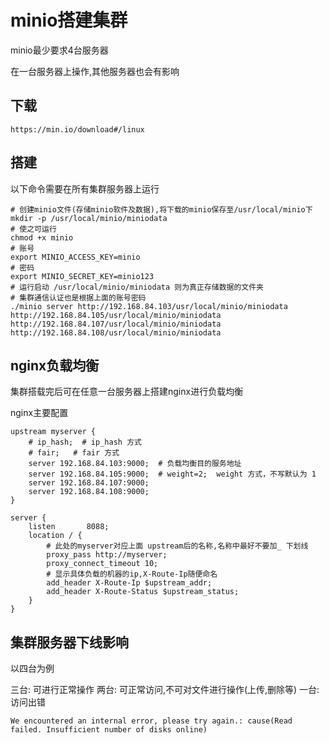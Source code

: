 # minio搭建集群

minio最少要求4台服务器

在一台服务器上操作,其他服务器也会有影响

## 下载

```
https://min.io/download#/linux
```

## 搭建

以下命令需要在所有集群服务器上运行

```shell
# 创建minio文件(存储minio软件及数据),将下载的minio保存至/usr/local/minio下
mkdir -p /usr/local/minio/miniodata
# 使之可运行
chmod +x minio
# 账号
export MINIO_ACCESS_KEY=minio
# 密码
export MINIO_SECRET_KEY=minio123
# 运行启动 /usr/local/minio/miniodata 则为真正存储数据的文件夹
# 集群通信认证也是根据上面的账号密码
./minio server http://192.168.84.103/usr/local/minio/miniodata http://192.168.84.105/usr/local/minio/miniodata http://192.168.84.107/usr/local/minio/miniodata http://192.168.84.108/usr/local/minio/miniodata
```

## nginx负载均衡

集群搭载完后可在任意一台服务器上搭建nginx进行负载均衡

nginx主要配置

```shell
upstream myserver {
    # ip_hash;  # ip_hash 方式
    # fair;   # fair 方式
    server 192.168.84.103:9000;  # 负载均衡目的服务地址
    server 192.168.84.105:9000;  # weight=2;  weight 方式，不写默认为 1 
    server 192.168.84.107:9000;
    server 192.168.84.108:9000;
}

server {
    listen       8088;
    location / {
        # 此处的myserver对应上面 upstream后的名称,名称中最好不要加_ 下划线
        proxy_pass http://myserver;
        proxy_connect_timeout 10;
        # 显示具体负载的机器的ip,X-Route-Ip随便命名
        add_header X-Route-Ip $upstream_addr;
        add_header X-Route-Status $upstream_status;
    }
}
```



## 集群服务器下线影响

以四台为例

三台: 可进行正常操作
两台: 可正常访问,不可对文件进行操作(上传,删除等)
一台: 访问出错

```
We encountered an internal error, please try again.: cause(Read failed. Insufficient number of disks online)
```